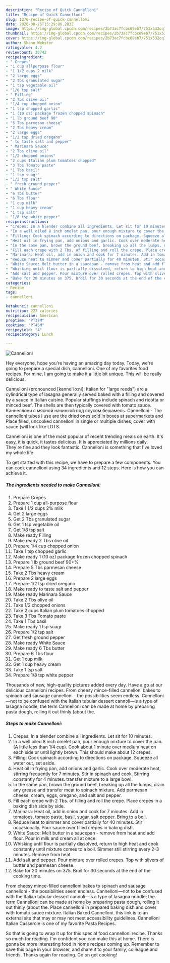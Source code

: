 ```yaml
---
description: "Recipe of Quick Cannelloni"
title: "Recipe of Quick Cannelloni"
slug: 1276-recipe-of-quick-cannelloni
date: 2020-08-26T15:29:06.283Z
image: https://img-global.cpcdn.com/recipes/2b73ac7fcbc69eb7/751x532cq70/cannelloni-recipe-main-photo.jpg
thumbnail: https://img-global.cpcdn.com/recipes/2b73ac7fcbc69eb7/751x532cq70/cannelloni-recipe-main-photo.jpg
cover: https://img-global.cpcdn.com/recipes/2b73ac7fcbc69eb7/751x532cq70/cannelloni-recipe-main-photo.jpg
author: Shane Webster
ratingvalue: 4.2
reviewcount: 30742
recipeingredient:
- " Crepes"
- "1 cup allpurpose flour"
- "1 1/2 cups 2 milk"
- "2 large eggs"
- "2 Tbs granulated sugar"
- "1 tsp vegetable oil"
- "1/8 tsp salt"
- " Filling"
- "2 Tbs olive oil"
- "1/4 cup chopped onion"
- "1 tsp chopped garlic"
- "1 (10 oz) package frozen chopped spinach"
- "1 lb ground beef 90"
- "5 Tbs parmesan cheese"
- "2 Tbs heavy cream"
- "2 large eggs"
- "1/2 tsp dried oregano"
- " to taste salt and pepper"
- " Marinara Sauce"
- "2 Tbs olive oil"
- "1/2 chopped onions"
- "2 cups Italian plum tomatoes chopped"
- "3 Tbs Tomato paste"
- "1 Tbs basil"
- "1 tsp suagr"
- "1/2 tsp salt"
- " fresh ground pepper"
- " White Sauce"
- "6 Tbs butter"
- "6 Tbs flour"
- "1 cup milk"
- "1 cup heavy cream"
- "1 tsp salt"
- "1/8 tsp white pepper"
recipeinstructions:
- "Crepes: In a blender combine all ingredients. Let sit for 10 minutes."
- "In a well oiled 8 inch omelet pan, pour enough mixture to cover the pan. (A little less than 1/4 cup). Cook about 1 minute over medium heat on each side or until lightly brown. This should make about 12 crepes."
- "Filling: Cook spinach according to directions on package. Squeeze all water out, set aside."
- "Heat oil in frying pan, add onions and garlic. Cook over moderate heat, stirring frequently for 7 minutes. Stir in spinach and cook. Stirring constantly for 4 minutes. transfer mixture to a large bowl."
- "In the same pan, brown the ground beef, breaking up all the lumps, drain any grease and transfer meat to spinach mixture. Add parmesan cheese, cream, eggs, oregano, and salt and pepper."
- "Fill each crepe with 2 Tbs. of filling and roll the crepe. Place crepes in a baking dish side by side."
- "Marinara: Heat oil, add in onion and cook for 7 minutes. Add in tomatoes, tomato paste, basil, sugar, salt pepper. Bring to a boil."
- "Reduce heat to simmer and cover partially for 40 minutes. Stir occasionally. Pour sauce over filled crepes in baking dish."
- "White Sauce: Melt butter in a saucepan - remove from heat and add flour. Pour in milk and cream all at once."
- "Whisking until flour is partially dissolved, return to high heat and cook constantly until mixture comes to a boil. Simmer still stirring every 2-3 minutes. Remove from heat."
- "Add salt and pepper. Pour mixture over rolled crepes. Top with slivers of butter and parmesan cheese."
- "Bake for 20 minutes on 375. Broil for 30 seconds at the end of the cooking time."
categories:
- Recipe
tags:
- cannelloni

katakunci: cannelloni 
nutrition: 227 calories
recipecuisine: American
preptime: "PT37M"
cooktime: "PT45M"
recipeyield: "4"
recipecategory: Lunch

---
```



![Cannelloni](https://img-global.cpcdn.com/recipes/2b73ac7fcbc69eb7/751x532cq70/cannelloni-recipe-main-photo.jpg)

Hey everyone, hope you're having an amazing day today. Today, we're going to prepare a special dish, cannelloni. One of my favorites food recipes. For mine, I am going to make it a little bit unique. This will be really delicious.

Cannelloni (pronounced [kannelˈloːni]; Italian for &#34;large reeds&#34;) are a cylindrical type of lasagna generally served baked with a filling and covered by a sauce in Italian cuisine. Popular stuffings include spinach and ricotta or minced beef. The shells are then typically covered with tomato sauce. Каннеллони с мясной начинкой под соусом бешамель. Cannelloni - The cannelloni tubes I use are the dried ones sold in boxes at supermarkets and Place filled, uncooked cannelloni in single or multiple dishes, cover with sauce (will look like LOTS.

Cannelloni is one of the most popular of recent trending meals on earth. It's easy, it is quick, it tastes delicious. It is appreciated by millions daily. They're fine and they look fantastic. Cannelloni is something that I've loved my whole life.


To get started with this recipe, we have to prepare a few components. You can cook cannelloni using 34 ingredients and 12 steps. Here is how you can achieve it.

<!--inarticleads1-->

##### The ingredients needed to make Cannelloni:

1. Prepare  Crepes
1. Prepare 1 cup all-purpose flour
1. Take 1 1/2 cups 2% milk
1. Get 2 large eggs
1. Get 2 Tbs granulated sugar
1. Get 1 tsp vegetable oil
1. Get 1/8 tsp salt
1. Make ready  Filling
1. Make ready 2 Tbs olive oil
1. Prepare 1/4 cup chopped onion
1. Take 1 tsp chopped garlic
1. Make ready 1 (10 oz) package frozen chopped spinach
1. Prepare 1 lb ground beef 90+%
1. Prepare 5 Tbs parmesan cheese
1. Take 2 Tbs heavy cream
1. Prepare 2 large eggs
1. Prepare 1/2 tsp dried oregano
1. Make ready  to taste salt and pepper
1. Make ready  Marinara Sauce
1. Take 2 Tbs olive oil
1. Take 1/2 chopped onions
1. Take 2 cups Italian plum tomatoes chopped
1. Take 3 Tbs Tomato paste
1. Take 1 Tbs basil
1. Make ready 1 tsp suagr
1. Prepare 1/2 tsp salt
1. Get  fresh ground pepper
1. Make ready  White Sauce
1. Make ready 6 Tbs butter
1. Prepare 6 Tbs flour
1. Get 1 cup milk
1. Get 1 cup heavy cream
1. Take 1 tsp salt
1. Prepare 1/8 tsp white pepper


Thousands of new, high-quality pictures added every day. Have a go at our delicious cannelloni recipes. From cheesy mince-filled cannelloni bakes to spinach and sausage cannelloni - the possibilities seem endless. Cannelloni—not to be confused with the Italian tubular dessert cannoli—is a type of lasagna noodle; the term Cannelloni can be made at home by preparing pasta dough, rolling it out thinly (about the. 

<!--inarticleads2-->

##### Steps to make Cannelloni:

1. Crepes: In a blender combine all ingredients. Let sit for 10 minutes.
1. In a well oiled 8 inch omelet pan, pour enough mixture to cover the pan. (A little less than 1/4 cup). Cook about 1 minute over medium heat on each side or until lightly brown. This should make about 12 crepes.
1. Filling: Cook spinach according to directions on package. Squeeze all water out, set aside.
1. Heat oil in frying pan, add onions and garlic. Cook over moderate heat, stirring frequently for 7 minutes. Stir in spinach and cook. Stirring constantly for 4 minutes. transfer mixture to a large bowl.
1. In the same pan, brown the ground beef, breaking up all the lumps, drain any grease and transfer meat to spinach mixture. Add parmesan cheese, cream, eggs, oregano, and salt and pepper.
1. Fill each crepe with 2 Tbs. of filling and roll the crepe. Place crepes in a baking dish side by side.
1. Marinara: Heat oil, add in onion and cook for 7 minutes. Add in tomatoes, tomato paste, basil, sugar, salt pepper. Bring to a boil.
1. Reduce heat to simmer and cover partially for 40 minutes. Stir occasionally. Pour sauce over filled crepes in baking dish.
1. White Sauce: Melt butter in a saucepan - remove from heat and add flour. Pour in milk and cream all at once.
1. Whisking until flour is partially dissolved, return to high heat and cook constantly until mixture comes to a boil. Simmer still stirring every 2-3 minutes. Remove from heat.
1. Add salt and pepper. Pour mixture over rolled crepes. Top with slivers of butter and parmesan cheese.
1. Bake for 20 minutes on 375. Broil for 30 seconds at the end of the cooking time.


From cheesy mince-filled cannelloni bakes to spinach and sausage cannelloni - the possibilities seem endless. Cannelloni—not to be confused with the Italian tubular dessert cannoli—is a type of lasagna noodle; the term Cannelloni can be made at home by preparing pasta dough, rolling it out thinly (about the. Place cannelloni in prepared baking dish and cover with tomato sauce mixture. Italian Baked Cannelloni. this link is to an external site that may or may not meet accessibility guidelines. Cannelloni Italian Casserole is one of my favorite Pasta Recipes. 

So that is going to wrap it up for this special food cannelloni recipe. Thanks so much for reading. I'm confident you can make this at home. There is gonna be more interesting food in home recipes coming up. Remember to save this page in your browser, and share it to your family, colleague and friends. Thanks again for reading. Go on get cooking!
